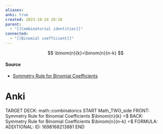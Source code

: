 ```yaml
---
aliases: 
anki: true
created: 2023-10-24 20:18
parent:
  - "[[Combinatorial identities]]"
connected:
  - "[[Binomial coefficient]]"
---
```

$$
\binom{n}{k}=\binom{n}{n-k}
$$

#### Source
- [Symmetry Rule for Binomial Coefficients](https://proofwiki.org/wiki/Symmetry_Rule_for_Binomial_Coefficients "Symmetry Rule for Binomial Coefficients")


# Anki
TARGET DECK: math::combinatorics
START
Math_TWO_side
FRONT: Symmetry Rule for Binomial Coefficients $\binom{n}{k} =$
BACK: Symmetry Rule for Binomial Coefficients $\binom{n}{n-k} =$
FORMULA: 
ADDITIONAL:
ID: 1698168213881
END










